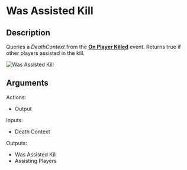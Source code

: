 # Was Assisted Kill

## Description

Queries a _DeathContext_ from the [**On Player Killed**](on-player-killed.md) event. Returns true if other players assisted in the kill.

![Was Assisted Kill](../../.gitbook/assets/images/scripting/events-players/wasassistedkill.png)

## Arguments

Actions:

- Output

Inputs:

- Death Context

Outputs:

- Was Assisted Kill
- Assisting Players
